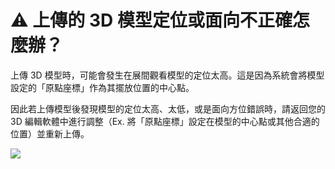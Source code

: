 # ⚠️ 上傳的 3D 模型定位或面向不正確怎麼辦？

上傳 3D 模型時，可能會發生在展間觀看模型的定位太高。這是因為系統會將模型設定的「原點座標」作為其擺放位置的中心點。

因此若上傳模型後發現模型的定位太高、太低，或是面向方位錯誤時，請返回您的 3D 編輯軟體中進行調整（Ex. 將「原點座標」設定在模型的中心點或其他合適的位置）並重新上傳。

![](../../../.gitbook/assets/02.png)
